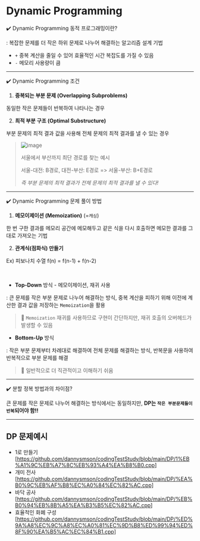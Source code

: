 # Dynamic Programming

✔️ Dynamic Programming 동적 프로그래밍이란?

: 복잡한 문제를 더 작은 하위 문제로 나누어 해결하는 알고리즘 설계 기법

* `+` 중복 계산을 줄일 수 있어 효율적인 시간 복잡도를 가질 수 있음
* `-` 메모리 사용량이 큼

___

✔️ Dynamic Programming 조건

1. **중복되는 부분 문제 (Overlapping Subproblems)**

동일한 작은 문제들이 반복하여 나타나는 경우

2. **최적 부분 구조 (Optimal Substructure)**

부분 문제의 최적 결과 값을 사용해 전체 문제의 최적 결과를 낼 수 있는 경우

> ![image](https://github.com/dannysmson/codingTestStudy/assets/79390749/317fe28f-aee3-40f1-9ce3-2701d70bbfbc)
>
> 서울에서 부산까지 최단 경로를 찾는 예시
>
> 서울-대전: B경로, 대전-부산: E경로 => 서울-부산: B+E경로
>
> *즉 부분 문제의 최적 결과가 전체 문제의 최적 결과를 낼 수 있다!*

___

✔️ Dynamic Programming 문제 풀이 방법

1. **메모이제이션 (Memoization)** (=`캐싱`)

한 번 구한 결과를 메모리 공간에 메모해두고 같은 식을 다시 호출하면 메모한 결과를 그대로 가져오는 기법

2. **관계식(점화식) 만들기**

Ex) 피보나치 수열 f(n) = f(n-1) + f(n-2)

<br />

- **Top-Down** 방식 - 메모이제이션, 재귀 사용

: 큰 문제를 작은 부분 문제로 나누어 해결하는 방식, 중복 계산을 피하기 위해 이전에 계산한 결과 값을 저장하는 `Memoization`을 활용

> 🔎 `Memoization` 재귀를 사용하므로 구현이 간단하지만, 재귀 호출의 오버헤드가 발생할 수 있음

- **Bottom-Up** 방식

: 작은 부분 문제부터 차례대로 해결하여 전체 문제를 해결하는 방식, 반복문을 사용하여 반복적으로 부분 문제를 해결

> 🔎 일반적으로 더 직관적이고 이해하기 쉬움

___

✔️ 분할 정복 방법과의 차이점?

큰 문제를 작은 문제로 나누어 해결하는 방식에서는 동일하지만, **DP는 `작은 부분문제들이 반복`되어야 함!!**

___

## DP 문제예시
* 1로 만들기 [https://github.com/dannysmson/codingTestStudy/blob/main/DP/1%EB%A1%9C%EB%A7%8C%EB%93%A4%EA%B8%B0.cpp]
* 개미 전사 [https://github.com/dannysmson/codingTestStudy/blob/main/DP/%EA%B0%9C%EB%AF%B8%EC%A0%84%EC%82%AC.cpp]
* 바닥 공사 [https://github.com/dannysmson/codingTestStudy/blob/main/DP/%EB%B0%94%EB%8B%A5%EA%B3%B5%EC%82%AC.cpp]
* 효율적인 화폐 구성 [https://github.com/dannysmson/codingTestStudy/blob/main/DP/%ED%9A%A8%EC%9C%A8%EC%A0%81%EC%9D%B8%ED%99%94%ED%8F%90%EA%B5%AC%EC%84%B1.cpp]
